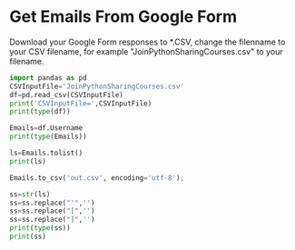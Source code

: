 # Get Emails From Google Form

Download your Google Form responses to \*.CSV, change the filenname to your CSV filename, for example "JoinPythonSharingCourses.csv" to your filename.

```py
import pandas as pd
CSVInputFile='JoinPythonSharingCourses.csv'
df=pd.read_csv(CSVInputFile)
print('CSVInputFile=',CSVInputFile)
print(type(df))

Emails=df.Username
print(type(Emails))

ls=Emails.tolist()
print(ls)

Emails.to_csv('out.csv', encoding='utf-8');

ss=str(ls)
ss=ss.replace("'",'')
ss=ss.replace("[",'')
ss=ss.replace("]",'')
print(type(ss))
print(ss)
```



